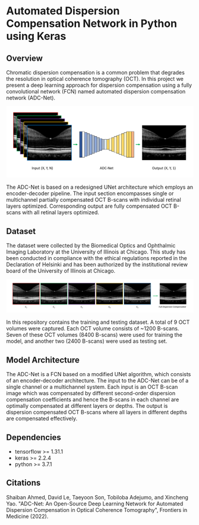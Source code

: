 Automated Dispersion Compensation Network in Python using Keras
===============================================================

Overview
------------
Chromatic dispersion compensation is a common problem that degrades the resolution in optical coherence tomography (OCT).
In this project we present a deep learning approach for dispersion compensation using a fully convolutional network (FCN)
named automated dispersion compensation network (ADC-Net).

![The input in ADCNet is an array of size (X,Y,N), where N is the number of partially dipersion comepensated OCT B-scans, the output of ADCNet is a single fully dipersion compensated OCT B-scan.](https://github.com/dleninja/adcnet/blob/main/misc/pipeline.png?raw=true)

The ADC-Net is based on a redesigned UNet architecture which employs an encoder-decoder pipeline. The input section encompasses single or multichannel partially compensated OCT B-scans with individual retinal layers optimized. Corresponding output are fully compensated OCT B-scans with all retinal layers optimized. 

Dataset
------------
The dataset were collected by the Biomedical Optics and Ophthalmic Imaging Laboratory at the University of Illinois at Chicago. This study has been conducted in compliance with the ethical regulations reported in the Declaration of Helsinki and has been authorized by the institutional review board of the University of Illinois at Chicago.

![The Ground Truths were the fully dispersion compensated OCT B-scans and were prepared by stitching the partially dispersion compensated images together.](https://github.com/dleninja/adcnet/blob/main/misc/ground_truth.png?raw=true)

In this repository contains the training and testing dataset. A total of 9 OCT volumes were captured. Each OCT volume consists of ~1200 B-scans. Seven of these OCT volumes (8400 B-scans) were used for training the model, and another two (2400 B-scans) were used as testing set.

Model Architecture
------------
The ADC-Net is a FCN based on a modified UNet algorithm, which consists of an encoder-decoder architecture. The input to the ADC-Net can be of a single channel or a multichannel system. Each input is an OCT B-scan image which was compensated by different second-order dispersion compensation coefficients and hence the B-scans in each channel are optimally compensated at different layers or depths. The output is dispersion compensated OCT B-scans where all layers in different depths are compensated effectively. 

Dependencies
------------
- tensorflow >= 1.31.1
- keras >= 2.2.4
- python >= 3.7.1

Citations
------------
Shaiban Ahmed, David Le, Taeyoon Son, Tobiloba Adejumo, and Xincheng Yao.
"ADC-Net: An Open-Source Deep Learning Network for Automated Dispersion Compensation in Optical Coherence Tomography", Frontiers in Medicine (2022).

